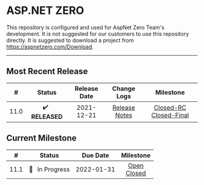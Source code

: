 # ASP.NET ZERO

This repository is configured and used for AspNet Zero Team's development. 
It is not suggested for our customers to use this repository directly. It is suggested to download a project from https://aspnetzero.com/Download.

____________

## Most Recent Release

|  #   |     Status     |  Release Date  |                         Change Logs                          |                          Milestone                           |
| :--: | :------------: | :--------: | :----------------------------------------------------------: | :----------------------------------------------------------: |
| 11.0 | ✔️ &thinsp; **RELEASED** | 2021-12-21 | [Release Notes](https://docs.aspnetzero.com/en/common/latest/Change-Logs) | [Closed-RC](https://github.com/aspnetzero/aspnet-zero-core/milestone/91?closed=1) [Closed-Final](https://github.com/aspnetzero/aspnet-zero-core/milestone/92?closed=1) |

## Current Milestone
|  #   |    Status     |  Due Date  |                          Milestone                           |
| :--: | :-----------: | :--------: | :----------------------------------------------------------: |
| 11.1  | 🚧 &thinsp; In Progress | 2022-01-31 | [Open](https://github.com/aspnetzero/aspnet-zero-core/milestone/93)<br>[Closed](https://github.com/aspnetzero/aspnet-zero-core/milestone/93?closed=1) |

